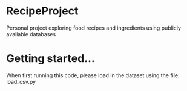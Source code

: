 # RecipeProject
Personal project exploring food recipes and ingredients using publicly available databases

# Getting started... 
When first running this code, please load in the dataset using the file: load_csv.py
